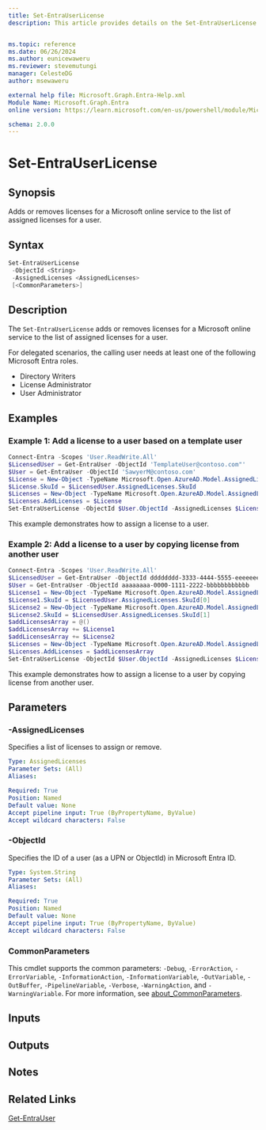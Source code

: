 ```yaml
---
title: Set-EntraUserLicense
description: This article provides details on the Set-EntraUserLicense command.


ms.topic: reference
ms.date: 06/26/2024
ms.author: eunicewaweru
ms.reviewer: stevemutungi
manager: CelesteDG
author: msewaweru

external help file: Microsoft.Graph.Entra-Help.xml
Module Name: Microsoft.Graph.Entra
online version: https://learn.microsoft.com/en-us/powershell/module/Microsoft.Graph.Entra/Set-EntraUserLicense

schema: 2.0.0
---
```


# Set-EntraUserLicense

## Synopsis

Adds or removes licenses for a Microsoft online service to the list of assigned licenses for a user.

## Syntax

```powershell
Set-EntraUserLicense 
 -ObjectId <String>
 -AssignedLicenses <AssignedLicenses>
 [<CommonParameters>]
```

## Description

The `Set-EntraUserLicense` adds or removes licenses for a Microsoft online service to the list of assigned licenses for a user.

For delegated scenarios, the calling user needs at least one of the following Microsoft Entra roles.

- Directory Writers
- License Administrator
- User Administrator

## Examples

### Example 1: Add a license to a user based on a template user

```powershell
Connect-Entra -Scopes 'User.ReadWrite.All'
$LicensedUser = Get-EntraUser -ObjectId 'TemplateUser@contoso.com"' 
$User = Get-EntraUser -ObjectId 'SawyerM@contoso.com' 
$License = New-Object -TypeName Microsoft.Open.AzureAD.Model.AssignedLicense 
$License.SkuId = $LicensedUser.AssignedLicenses.SkuId 
$Licenses = New-Object -TypeName Microsoft.Open.AzureAD.Model.AssignedLicenses 
$Licenses.AddLicenses = $License 
Set-EntraUserLicense -ObjectId $User.ObjectId -AssignedLicenses $Licenses
```

This example demonstrates how to assign a license to a user.

### Example 2: Add a license to a user by copying license from another user

```powershell
Connect-Entra -Scopes 'User.ReadWrite.All'
$LicensedUser = Get-EntraUser -ObjectId dddddddd-3333-4444-5555-eeeeeeeeeeee
$User = Get-EntraUser -ObjectId aaaaaaaa-0000-1111-2222-bbbbbbbbbbbb 
$License1 = New-Object -TypeName Microsoft.Open.AzureAD.Model.AssignedLicense 
$License1.SkuId = $LicensedUser.AssignedLicenses.SkuId[0] 
$License2 = New-Object -TypeName Microsoft.Open.AzureAD.Model.AssignedLicense
$License2.SkuId = $LicensedUser.AssignedLicenses.SkuId[1]
$addLicensesArray = @()
$addLicensesArray += $License1
$addLicensesArray += $License2
$Licenses = New-Object -TypeName Microsoft.Open.AzureAD.Model.AssignedLicenses 
$Licenses.AddLicenses = $addLicensesArray
Set-EntraUserLicense -ObjectId $User.ObjectId -AssignedLicenses $Licenses
```

This example demonstrates how to assign a license to a user by copying license from another user.

## Parameters

### -AssignedLicenses

Specifies a list of licenses to assign or remove.

```yaml
Type: AssignedLicenses
Parameter Sets: (All)
Aliases:

Required: True
Position: Named
Default value: None
Accept pipeline input: True (ByPropertyName, ByValue)
Accept wildcard characters: False
```

### -ObjectId

Specifies the ID of a user (as a UPN or ObjectId) in Microsoft Entra ID.

```yaml
Type: System.String
Parameter Sets: (All)
Aliases:

Required: True
Position: Named
Default value: None
Accept pipeline input: True (ByPropertyName, ByValue)
Accept wildcard characters: False
```

### CommonParameters

This cmdlet supports the common parameters: `-Debug`, `-ErrorAction`, `-ErrorVariable`, `-InformationAction`, `-InformationVariable`, `-OutVariable`, `-OutBuffer`, `-PipelineVariable`, `-Verbose`, `-WarningAction`, and `-WarningVariable`. For more information, see [about_CommonParameters](https://go.microsoft.com/fwlink/?LinkID=113216).

## Inputs

## Outputs

## Notes

## Related Links

[Get-EntraUser](Get-EntraUser.md)
